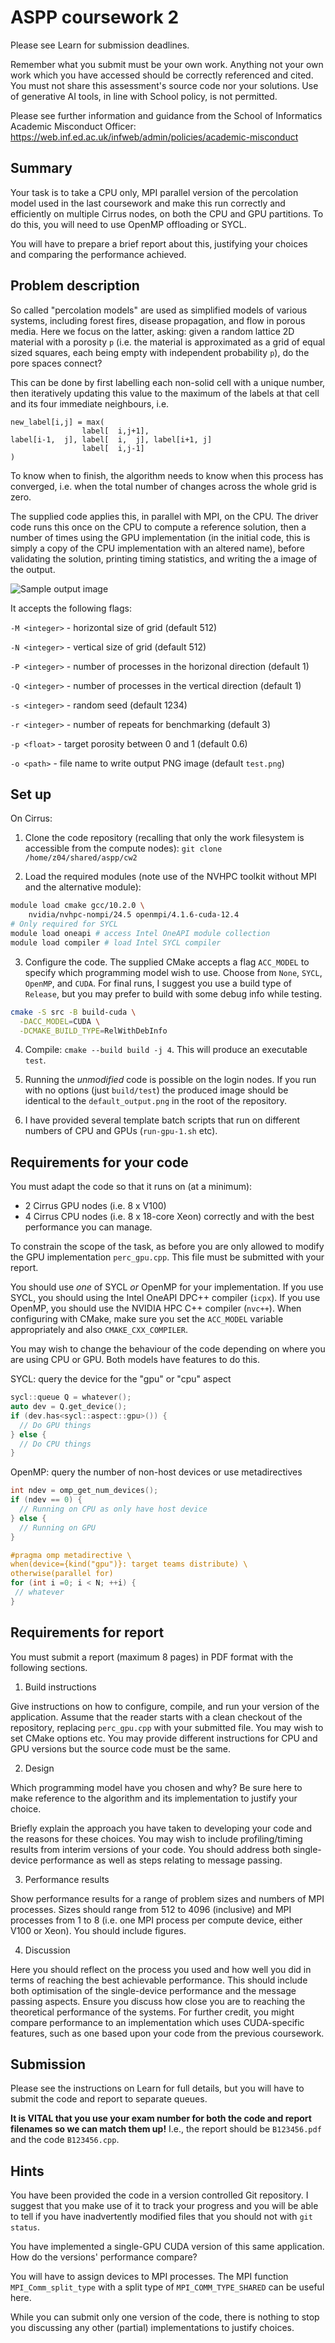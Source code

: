 # ASPP coursework 2

Please see Learn for submission deadlines.

Remember what you submit must be your own work. Anything not your own
work which you have accessed should be correctly referenced and
cited. You must not share this assessment's source code nor your
solutions. Use of generative AI tools, in line with School policy, is
not permitted.

Please see further information and guidance from the School of
Informatics Academic Misconduct Officer:
<https://web.inf.ed.ac.uk/infweb/admin/policies/academic-misconduct>

## Summary

Your task is to take a CPU only, MPI parallel version of the
percolation model used in the last coursework and make this run
correctly and efficiently on multiple Cirrus nodes, on both the CPU
and GPU partitions. To do this, you will need to use OpenMP offloading
or SYCL.

You will have to prepare a brief report about this, justifying your
choices and comparing the performance achieved.

## Problem description

So called "percolation models" are used as simplified models of
various systems, including forest fires, disease propagation, and flow
in porous media. Here we focus on the latter, asking: given a random
lattice 2D material with a porosity `p` (i.e. the material is
approximated as a grid of equal sized squares, each being empty with
independent probability `p`), do the pore spaces connect?

This can be done by first labelling each non-solid cell with a unique
number, then iteratively updating this value to the maximum of the
labels at that cell and its four immediate neighbours, i.e.

```
new_label[i,j] = max(
                label[  i,j+1],
label[i-1,  j], label[  i,  j], label[i+1, j]
                label[  i,j-1]
)
```

To know when to finish, the algorithm needs to know when this process
has converged, i.e. when the total number of changes across the whole
grid is zero.

The supplied code applies this, in parallel with MPI, on the CPU. The
driver code runs this once on the CPU to compute a reference solution,
then a number of times using the GPU implementation (in the initial
code, this is simply a copy of the CPU implementation with an altered
name), before validating the solution, printing timing statistics, and
writing the a image of the output.

![Sample output image](default_output.png)

It accepts the following flags:

`-M <integer>` - horizontal size of grid (default 512)

`-N <integer>` - vertical size of grid (default 512)

`-P <integer>` - number of processes in the horizonal direction (default 1)

`-Q <integer>` - number of processes in the vertical direction (default 1)

`-s <integer>` - random seed (default 1234)

`-r <integer>` - number of repeats for benchmarking (default 3)

`-p <float>` - target porosity between 0 and 1 (default 0.6)

`-o <path>` - file name to write output PNG image (default `test.png`)

## Set up
On Cirrus:

1. Clone the code repository (recalling that only the work filesystem is accessible from the compute nodes): `git clone /home/z04/shared/aspp/cw2`

2. Load the required modules (note use of the NVHPC toolkit without
   MPI and the alternative module):
```bash
module load cmake gcc/10.2.0 \
	nvidia/nvhpc-nompi/24.5 openmpi/4.1.6-cuda-12.4
# Only required for SYCL
module load oneapi # access Intel OneAPI module collection
module load compiler # load Intel SYCL compiler
```

3. Configure the code. The supplied CMake accepts a flag `ACC_MODEL`
   to specify which programming model wish to use. Choose from `None`,
   `SYCL`, `OpenMP`, and `CUDA`. For final runs, I suggest you use a
   build type of `Release`, but you may prefer to build with some
   debug info while testing.

```bash
cmake -S src -B build-cuda \
  -DACC_MODEL=CUDA \
  -DCMAKE_BUILD_TYPE=RelWithDebInfo
```

4. Compile: `cmake --build build -j 4`. This will produce an
   executable `test`.

5. Running the *unmodified* code is possible on the login nodes. If
   you run with no options (just `build/test`) the produced image
   should be identical to the `default_output.png` in the root of the
   repository.
   
6. I have provided several template batch scripts that run on
   different numbers of CPU and GPUs (`run-gpu-1.sh` etc).

## Requirements for your code

You must adapt the code so that it runs on (at a minimum):
 - 2 Cirrus GPU nodes (i.e. 8 x V100)
 - 4 Cirrus CPU nodes (i.e. 8 x 18-core Xeon)
correctly and with the best performance you can manage.

To constrain the scope of the task, as before you are only allowed to
modify the GPU implementation `perc_gpu.cpp`. This file must be
submitted with your report.

You should use *one* of SYCL *or* OpenMP for your implementation. If
you use SYCL, you should using the Intel OneAPI DPC++ compiler
(`icpx`). If you use OpenMP, you should use the NVIDIA HPC C++
compiler (`nvc++`). When configuring with CMake, make sure you set the
`ACC_MODEL` variable appropriately and also `CMAKE_CXX_COMPILER`.

You may wish to change the behaviour of the code depending on where
you are using CPU or GPU. Both models have features to do this.

SYCL: query the device for the "gpu" or "cpu" aspect
```C++
sycl::queue Q = whatever();
auto dev = Q.get_device();
if (dev.has<sycl::aspect::gpu>()) {
  // Do GPU things
} else {
  // Do CPU things
}
```

OpenMP: query the number of non-host devices or use metadirectives
```C++
int ndev = omp_get_num_devices();
if (ndev == 0) {
  // Running on CPU as only have host device
} else {
  // Running on GPU
}

#pragma omp metadirective \
when(device={kind("gpu")}: target teams distribute) \
otherwise(parallel for)
for (int i =0; i < N; ++i) {
 // whatever
}

```

## Requirements for report

You must submit a report (maximum 8 pages) in PDF format with the
following sections.

1. Build instructions

Give instructions on how to configure, compile, and run your version
of the application. Assume that the reader starts with a clean
checkout of the repository, replacing `perc_gpu.cpp` with your
submitted file. You may wish to set CMake options etc. You may provide
different instructions for CPU and GPU versions but the source code
must be the same.

2. Design

Which programming model have you chosen and why? Be sure here to make
reference to the algorithm and its implementation to justify your
choice.

Briefly explain the approach you have taken to developing your code
and the reasons for these choices. You may wish to include
profiling/timing results from interim versions of your code. You
should address both single-device performance as well as steps
relating to message passing.

3. Performance results

Show performance results for a range of problem sizes and numbers of
MPI processes. Sizes should range from 512 to 4096 (inclusive) and MPI
processes from 1 to 8 (i.e. one MPI process per compute device, either
V100 or Xeon). You should include figures.

4. Discussion

Here you should reflect on the process you used and how well you did
in terms of reaching the best achievable performance. This should
include both optimisation of the single-device performance and the
message passing aspects. Ensure you discuss how close you are to
reaching the theoretical performance of the systems. For further
credit, you might compare performance to an implementation which uses
CUDA-specific features, such as one based upon your code from the
previous coursework.

## Submission

Please see the instructions on Learn for full details, but you will
have to submit the code and report to separate queues.

**It is VITAL that you use your exam number for both the code and
report filenames so we can match them up!** I.e., the report should be
`B123456.pdf` and the code `B123456.cpp`.

## Hints

You have been provided the code in a version controlled Git
repository. I suggest that you make use of it to track your progress
and you will be able to tell if you have inadvertently modified files
that you should not with `git status`.

You have implemented a single-GPU CUDA version of this same
application. How do the versions' performance compare?

You will have to assign devices to MPI processes. The MPI function
`MPI_Comm_split_type` with a split type of `MPI_COMM_TYPE_SHARED` can
be useful here.

While you can submit only one version of the code, there is nothing to
stop you discussing any other (partial) implementations to justify
choices.
